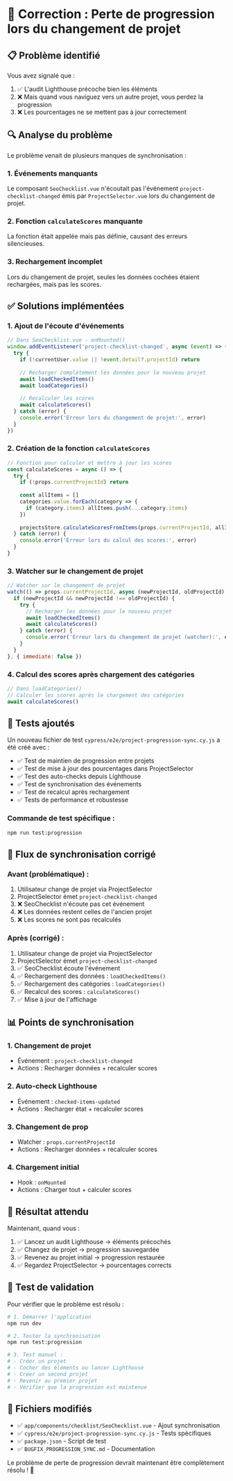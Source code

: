 # 🐛 Correction : Perte de progression lors du changement de projet

## 📋 Problème identifié

Vous avez signalé que :
1. ✅ L'audit Lighthouse précoche bien les éléments
2. ❌ Mais quand vous naviguez vers un autre projet, vous perdez la progression
3. ❌ Les pourcentages ne se mettent pas à jour correctement

## 🔍 Analyse du problème

Le problème venait de plusieurs manques de synchronisation :

### 1. **Événements manquants**
Le composant `SeoChecklist.vue` n'écoutait pas l'événement `project-checklist-changed` émis par `ProjectSelector.vue` lors du changement de projet.

### 2. **Fonction `calculateScores` manquante**
La fonction était appelée mais pas définie, causant des erreurs silencieuses.

### 3. **Rechargement incomplet**
Lors du changement de projet, seules les données cochées étaient rechargées, mais pas les scores.

## ✅ Solutions implémentées

### 1. **Ajout de l'écoute d'événements**
```javascript
// Dans SeoChecklist.vue - onMounted()
window.addEventListener('project-checklist-changed', async (event) => {
  try {
    if (!currentUser.value || !event.detail?.projectId) return
    
    // Recharger complètement les données pour le nouveau projet
    await loadCheckedItems()
    await loadCategories()
    
    // Recalculer les scores
    await calculateScores()
  } catch (error) {
    console.error('Erreur lors du changement de projet:', error)
  }
})
```

### 2. **Création de la fonction `calculateScores`**
```javascript
// Fonction pour calculer et mettre à jour les scores
const calculateScores = async () => {
  try {
    if (!props.currentProjectId) return
    
    const allItems = []
    categories.value.forEach(category => {
      if (category.items) allItems.push(...category.items)
    })
    
    projectsStore.calculateScoresFromItems(props.currentProjectId, allItems, checkedItems.value)
  } catch (error) {
    console.error('Erreur lors du calcul des scores:', error)
  }
}
```

### 3. **Watcher sur le changement de projet**
```javascript
// Watcher sur le changement de projet
watch(() => props.currentProjectId, async (newProjectId, oldProjectId) => {
  if (newProjectId && newProjectId !== oldProjectId) {
    try {
      // Recharger les données pour le nouveau projet
      await loadCheckedItems()
      await calculateScores()
    } catch (error) {
      console.error('Erreur lors du changement de projet (watcher):', error)
    }
  }
}, { immediate: false })
```

### 4. **Calcul des scores après chargement des catégories**
```javascript
// Dans loadCategories()
// Calculer les scores après le chargement des catégories
await calculateScores()
```

## 🧪 Tests ajoutés

Un nouveau fichier de test `cypress/e2e/project-progression-sync.cy.js` a été créé avec :

- ✅ Test de maintien de progression entre projets
- ✅ Test de mise à jour des pourcentages dans ProjectSelector
- ✅ Test des auto-checks depuis Lighthouse
- ✅ Test de synchronisation des événements
- ✅ Test de recalcul après rechargement
- ✅ Tests de performance et robustesse

### Commande de test spécifique :
```bash
npm run test:progression
```

## 🔄 Flux de synchronisation corrigé

### Avant (problématique) :
1. Utilisateur change de projet via ProjectSelector
2. ProjectSelector émet `project-checklist-changed`
3. ❌ SeoChecklist n'écoute pas cet événement
4. ❌ Les données restent celles de l'ancien projet
5. ❌ Les scores ne sont pas recalculés

### Après (corrigé) :
1. Utilisateur change de projet via ProjectSelector
2. ProjectSelector émet `project-checklist-changed`
3. ✅ SeoChecklist écoute l'événement
4. ✅ Rechargement des données : `loadCheckedItems()`
5. ✅ Rechargement des catégories : `loadCategories()`
6. ✅ Recalcul des scores : `calculateScores()`
7. ✅ Mise à jour de l'affichage

## 📊 Points de synchronisation

### 1. **Changement de projet**
- Événement : `project-checklist-changed`
- Actions : Recharger données + recalculer scores

### 2. **Auto-check Lighthouse**
- Événement : `checked-items-updated`
- Actions : Recharger état + recalculer scores

### 3. **Changement de prop**
- Watcher : `props.currentProjectId`
- Actions : Recharger données + recalculer scores

### 4. **Chargement initial**
- Hook : `onMounted`
- Actions : Charger tout + calculer scores

## 🎯 Résultat attendu

Maintenant, quand vous :
1. ✅ Lancez un audit Lighthouse → éléments précochés
2. ✅ Changez de projet → progression sauvegardée
3. ✅ Revenez au projet initial → progression restaurée
4. ✅ Regardez ProjectSelector → pourcentages corrects

## 🚀 Test de validation

Pour vérifier que le problème est résolu :

```bash
# 1. Démarrer l'application
npm run dev

# 2. Tester la synchronisation
npm run test:progression

# 3. Test manuel :
# - Créer un projet
# - Cocher des éléments ou lancer Lighthouse
# - Créer un second projet
# - Revenir au premier projet
# - Vérifier que la progression est maintenue
```

## 🔧 Fichiers modifiés

- ✅ `app/components/checklist/SeoChecklist.vue` - Ajout synchronisation
- ✅ `cypress/e2e/project-progression-sync.cy.js` - Tests spécifiques
- ✅ `package.json` - Script de test
- ✅ `BUGFIX_PROGRESSION_SYNC.md` - Documentation

Le problème de perte de progression devrait maintenant être complètement résolu ! 🎉
